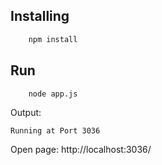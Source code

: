 
## Installing

```sh
    npm install
```

## Run
```sh
    node app.js
```
Output:
```
Running at Port 3036
```

Open page: http://localhost:3036/

